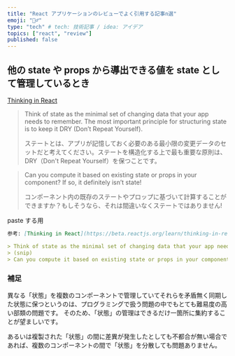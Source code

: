 ```yaml
---
title: "React アプリケーションのレビューでよく引用する記事n選"
emoji: "🕵️‍♂️"
type: "tech" # tech: 技術記事 / idea: アイデア
topics: ["react", "review"]
published: false
---
```


## 他の state や props から導出できる値を state として管理しているとき

[Thinking in React](https://beta.reactjs.org/learn/thinking-in-react#step-3-find-the-minimal-but-complete-representation-of-ui-state)

> Think of state as the minimal set of changing data that your app needs to remember. The most important principle for structuring state is to keep it DRY (Don’t Repeat Yourself).
>
> ステートとは、アプリが記憶しておく必要のある最小限の変更データのセットだと考えてください。ステートを構造化する上で最も重要な原則は、DRY（Don't Repeat Yourself）を保つことです。

> Can you compute it based on existing state or props in your component? If so, it definitely isn’t state!
>
> コンポーネント内の既存のステートやプロップに基づいて計算することができますか？もしそうなら、それは間違いなくステートではありません!

paste する用

```markdown
参考: [Thinking in React](https://beta.reactjs.org/learn/thinking-in-react#step-3-find-the-minimal-but-complete-representation-of-ui-state)

> Think of state as the minimal set of changing data that your app needs to remember. The most important principle for structuring state is to keep it DRY (Don’t Repeat Yourself).
> (snip)
> Can you compute it based on existing state or props in your component? If so, it definitely isn’t state!
```

### 補足

異なる「状態」を複数のコンポーネントで管理していてそれらを矛盾無く同期した状態に保つというのは、プログラミングで扱う問題の中でもとても難易度の高い部類の問題です。
そのため、「状態」の管理はできるだけ一箇所に集約することが望ましいです。

あるいは複製された「状態」の間に差異が発生したとしても不都合が無い場合であれば、複数のコンポーネントの間で「状態」を分散しても問題ありません。
